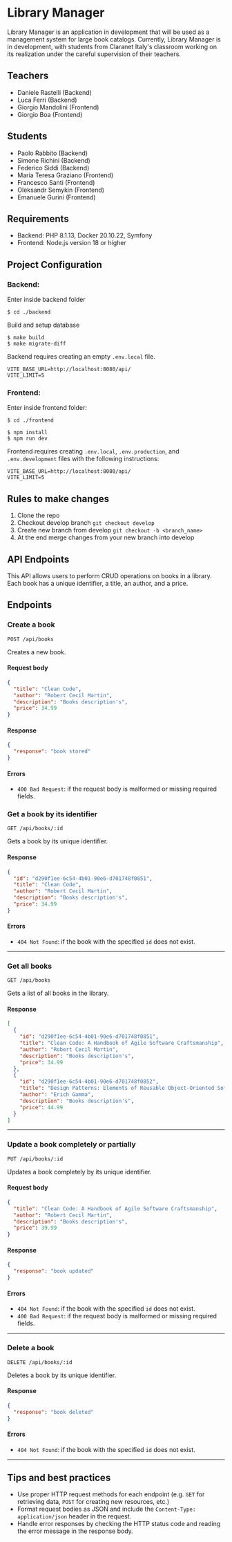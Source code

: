 # Library Manager

Library Manager is an application in development that will be used as a management system for large book catalogs. Currently, Library Manager is in development, with students from Claranet Italy's classroom working on its realization under the careful supervision of their teachers.

## Teachers

- Daniele Rastelli (Backend)
- Luca Ferri (Backend)
- Giorgio Mandolini (Frontend)
- Giorgio Boa (Frontend)

## Students

- Paolo Rabbito (Backend)
- Simone Richini (Backend)
- Federico Siddi (Backend)
- Maria Teresa Graziano (Frontend)
- Francesco Santi (Frontend)
- Oleksandr Semykin (Frontend)
- Emanuele Gurini (Frontend)

## Requirements

- Backend: PHP 8.1.13, Docker 20.10.22, Symfony
- Frontend: Node.js version 18 or higher

## Project Configuration

### Backend:

Enter inside backend folder

```
$ cd ./backend
```

Build and setup database

```
$ make build
$ make migrate-diff
```

Backend requires creating an empty `.env.local` file.

```
VITE_BASE_URL=http://localhost:8080/api/
VITE_LIMIT=5
```

### Frontend:

Enter inside frontend folder:

```
$ cd ./frontend
```

```
$ npm install
$ npm run dev
```

Frontend requires creating `.env.local`, `.env.production`, and `.env.development` files with the following instructions:

```
VITE_BASE_URL=http://localhost:8080/api/
VITE_LIMIT=5
```

## Rules to make changes

1. Clone the repo
2. Checkout develop branch `git checkout develop`
3. Create new branch from develop `git checkout -b <branch_name>`
4. At the end merge changes from your new branch into develop

## API Endpoints

This API allows users to perform CRUD operations on books in a library. Each book has a unique identifier, a title, an author, and a price.

## Endpoints

### Create a book

`POST /api/books`

Creates a new book.

#### Request body

```json
{
  "title": "Clean Code",
  "author": "Robert Cecil Martin",
  "description": "Books description's",
  "price": 34.99
}
```

#### Response

```json
{
  "response": "book stored"
}
```

#### Errors

- `400 Bad Request`: if the request body is malformed or missing required fields.

### Get a book by its identifier

`GET /api/books/:id`

Gets a book by its unique identifier.

#### Response

```json
{
  "id": "d290f1ee-6c54-4b01-90e6-d701748f0851",
  "title": "Clean Code",
  "author": "Robert Cecil Martin",
  "description": "Books description's",
  "price": 34.99
}
```

#### Errors

- `404 Not Found`: if the book with the specified `id` does not exist.

---

### Get all books

`GET /api/books`

Gets a list of all books in the library.

#### Response

```json
[
  {
    "id": "d290f1ee-6c54-4b01-90e6-d701748f0851",
    "title": "Clean Code: A Handbook of Agile Software Craftsmanship",
    "author": "Robert Cecil Martin",
    "description": "Books description's",
    "price": 34.99
  },
  {
    "id": "d290f1ee-6c54-4b01-90e6-d701748f0852",
    "title": "Design Patterns: Elements of Reusable Object-Oriented Software",
    "author": "Erich Gamma",
    "description": "Books description's",
    "price": 44.99
  }
]
```

---

### Update a book completely or partially

`PUT /api/books/:id`

Updates a book completely by its unique identifier.

#### Request body

```json
{
  "title": "Clean Code: A Handbook of Agile Software Craftsmanship",
  "author": "Robert Cecil Martin",
  "description": "Books description's",
  "price": 39.99
}
```

#### Response

```json
{
  "response": "book updated"
}
```

#### Errors

- `404 Not Found`: if the book with the specified `id` does not exist.
- `400 Bad Request`: if the request body is malformed or missing required fields.

---

### Delete a book

`DELETE /api/books/:id`

Deletes a book by its unique identifier.

#### Response

```json
{
  "response": "book deleted"
}
```

#### Errors

- `404 Not Found`: if the book with the specified `id` does not exist.

---

## Tips and best practices

- Use proper HTTP request methods for each endpoint (e.g. `GET` for retrieving data, `POST` for creating new resources, etc.)
- Format request bodies as JSON and include the `Content-Type: application/json` header in the request.
- Handle error responses by checking the HTTP status code and reading the error message in the response body.
